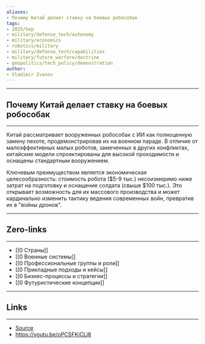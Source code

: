 ```yaml
---
aliases: 
- Почему Китай делает ставку на боевых робособак 
tags:
- 2025/Sep
- military/defense_tech/autonomy
- military/economics
- robotics/military
- military/defense_tech/capabilities
- military/future_warfare/doctrine
- geopolitics/tech_policy/demonstration
author:
- Vladimir Ivanov
---
```

-----
##  Почему Китай делает ставку на боевых робособак 
-----
Китай рассматривает вооруженных робособак с ИИ как полноценную замену пехоте, продемонстрировав их на военном параде. В отличие от малоэффективных малых роботов, замеченных в других конфликтах, китайские модели спроектированы для высокой проходимости и оснащены стандартным вооружением. 

Ключевым преимуществом является экономическая целесообразность: стоимость робота ($5-9 тыс.) несоизмеримо ниже затрат на подготовку и оснащение солдата (свыше $100 тыс.). Это открывает возможность для их массового производства и может кардинально изменить тактику ведения современных войн, превратив их в "войны дронов".

---
## Zero-links
---
- [[0 Страны]]
- [[0 Военные системы]]
- [[0 Профессиональные группы и роли]]
- [[0 Прикладные подходы и кейсы]]
- [[0 Бизнес-процессы и стратегии]]
- [[0 Футуристические концепции]]

---
## Links
---
- [Source](https://t.me/turboproject/2048)
- https://youtu.be/oPCSFKiCLj8